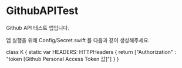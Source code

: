 # GithubAPITest
Github API 테스트 앱입니다.

앱 실행을 위해 Config/Secret.swift 를 다음과 같이 생성해주세요.

class K {
    static var HEADERS: HTTPHeaders {
        return ["Authorization" : "token [Github Personal Access Token 값]"]
    }
}

